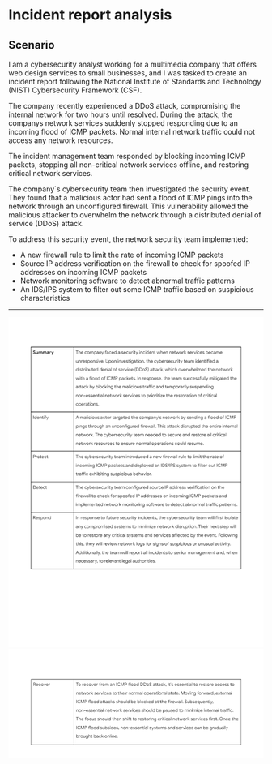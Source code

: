# Incident report analysis

## Scenario

I am a cybersecurity analyst working for a multimedia company that offers web design services to small businesses, and I was tasked to create an incident report following the National Institute of Standards and Technology (NIST) Cybersecurity Framework (CSF). 

The company recently experienced a DDoS attack, compromising the internal network for two hours until resolved.
During the attack, the companys network services suddenly stopped responding due to an incoming flood of ICMP packets.
Normal internal network traffic could not access any network resources. 

The incident management team responded by blocking incoming ICMP packets, stopping all non-critical network services offline, and restoring critical network services.

The company`s cybersecurity team then investigated the security event. They found that a malicious actor had sent a flood of ICMP pings into the network through an unconfigured firewall. This vulnerability allowed the malicious attacker to overwhelm the network through a distributed denial of service (DDoS) attack.

To address this security event, the network security team implemented:
- A new firewall rule to limit the rate of incoming ICMP packets
- Source IP address verification on the firewall to check for spoofed IP addresses on incoming ICMP packets
- Network monitoring software to detect abnormal traffic patterns
- An IDS/IPS system to filter out some ICMP traffic based on suspicious characteristics

<hr>

![](/docs/ira1.png)
![](/docs/ira2.png)